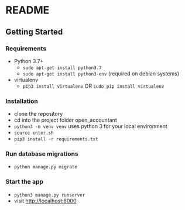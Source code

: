 # README

## Getting Started


### Requirements
- Python 3.7+
  - `sudo apt-get install python3.7`
  - `sudo apt-get install python3-env` (required on debian systems)
- virtualenv
  - `pip3 install virtualenv` OR `sudo pip install virtualenv`  

### Installation

- clone the repository
- cd into the project folder open_accountant
- `python3 -m venv venv` uses python 3 for your local environment
- `source enter.sh`
- `pip3 install -r requirements.txt`

### Run database migrations

- `python manage.py migrate`

### Start the app

- `python3 manage.py runserver`
- visit [http://localhost:8000](http://localhost:8000)


